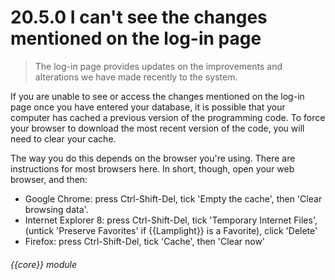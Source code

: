 # 20.5.0    I can't see the changes mentioned on the log-in page

> The log-in page provides updates on the improvements and alterations we have made recently to the system. 

If you are unable to see or access the changes mentioned on the log-in page once you have entered your database, it is possible that your computer has cached a previous version of the programming code. To force your browser to download the most recent version of the code, you will need to clear your cache.

The way you do this depends on the browser you're using. There are instructions for most browsers here. In short, though, open your web browser, and then: 

  * Google Chrome: press Ctrl-Shift-Del, tick 'Empty the cache', then 'Clear browsing data'. 
  * Internet Explorer 8: press Ctrl-Shift-Del, tick 'Temporary Internet Files', (untick 'Preserve Favorites' if {{Lamplight}} is a Favorite), click 'Delete'
  * Firefox: press Ctrl-Shift-Del, tick 'Cache', then 'Clear now' 

###### {{core}} module


